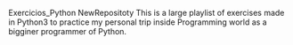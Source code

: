 Exercicios_Python
NewRepositoty
This is a large playlist of exercises made in Python3 to practice my personal trip inside Programming world as a bigginer programmer of Python.
